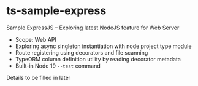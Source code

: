 # ts-sample-express

Sample ExpressJS – Exploring latest NodeJS feature for Web Server

- Scope: Web API
- Exploring async singleton instantiation with node project type module
- Route registering using decorators and file scanning
- TypeORM column definition utility by reading decorator metadata
- Built-in Node 19 `--test` command

Details to be filled in later
